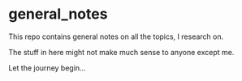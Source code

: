 # general_notes

This repo contains general notes on all the topics, I research on.

The stuff in here might not make much sense to anyone except me.

Let the journey begin...